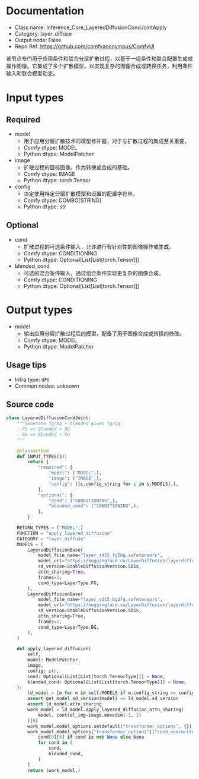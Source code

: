 
# Documentation
- Class name: Inference_Core_LayeredDiffusionCondJointApply
- Category: layer_diffuse
- Output node: False
- Repo Ref: https://github.com/comfyanonymous/ComfyUI

该节点专门用于应用条件和联合分层扩散过程，以基于一组条件和联合配置生成或操作图像。它集成了多个扩散模型，以实现复杂的图像合成或转换任务，利用条件输入和联合模型动态。

# Input types
## Required
- model
    - 用于应用分层扩散技术的模型修补器，对于与扩散过程的集成至关重要。
    - Comfy dtype: MODEL
    - Python dtype: ModelPatcher
- image
    - 扩散过程的目标图像，作为转换或合成的基础。
    - Comfy dtype: IMAGE
    - Python dtype: torch.Tensor
- config
    - 决定使用特定分层扩散模型和设置的配置字符串。
    - Comfy dtype: COMBO[STRING]
    - Python dtype: str
## Optional
- cond
    - 扩散过程的可选条件输入，允许进行有针对性的图像操作或生成。
    - Comfy dtype: CONDITIONING
    - Python dtype: Optional[List[List[torch.Tensor]]]
- blended_cond
    - 可选的混合条件输入，通过组合条件实现更复杂的图像合成。
    - Comfy dtype: CONDITIONING
    - Python dtype: Optional[List[List[torch.Tensor]]]

# Output types
- model
    - 输出应用分层扩散过程后的模型，配备了用于图像合成或转换的修改。
    - Comfy dtype: MODEL
    - Python dtype: ModelPatcher


## Usage tips
- Infra type: `GPU`
- Common nodes: unknown


## Source code
```python
class LayeredDiffusionCondJoint:
    """Generate fg/bg + blended given fg/bg.
    - FG => Blended + BG
    - BG => Blended + FG
    """

    @classmethod
    def INPUT_TYPES(s):
        return {
            "required": {
                "model": ("MODEL",),
                "image": ("IMAGE",),
                "config": ([c.config_string for c in s.MODELS],),
            },
            "optional": {
                "cond": ("CONDITIONING",),
                "blended_cond": ("CONDITIONING",),
            },
        }

    RETURN_TYPES = ("MODEL",)
    FUNCTION = "apply_layered_diffusion"
    CATEGORY = "layer_diffuse"
    MODELS = (
        LayeredDiffusionBase(
            model_file_name="layer_sd15_fg2bg.safetensors",
            model_url="https://huggingface.co/LayerDiffusion/layerdiffusion-v1/resolve/main/layer_sd15_fg2bg.safetensors",
            sd_version=StableDiffusionVersion.SD1x,
            attn_sharing=True,
            frames=2,
            cond_type=LayerType.FG,
        ),
        LayeredDiffusionBase(
            model_file_name="layer_sd15_bg2fg.safetensors",
            model_url="https://huggingface.co/LayerDiffusion/layerdiffusion-v1/resolve/main/layer_sd15_bg2fg.safetensors",
            sd_version=StableDiffusionVersion.SD1x,
            attn_sharing=True,
            frames=2,
            cond_type=LayerType.BG,
        ),
    )

    def apply_layered_diffusion(
        self,
        model: ModelPatcher,
        image,
        config: str,
        cond: Optional[List[List[torch.TensorType]]] = None,
        blended_cond: Optional[List[List[torch.TensorType]]] = None,
    ):
        ld_model = [m for m in self.MODELS if m.config_string == config][0]
        assert get_model_sd_version(model) == ld_model.sd_version
        assert ld_model.attn_sharing
        work_model = ld_model.apply_layered_diffusion_attn_sharing(
            model, control_img=image.movedim(-1, 1)
        )[0]
        work_model.model_options.setdefault("transformer_options", {})
        work_model.model_options["transformer_options"]["cond_overwrite"] = [
            cond[0][0] if cond is not None else None
            for cond in (
                cond,
                blended_cond,
            )
        ]
        return (work_model,)

```
